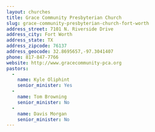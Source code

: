 ```yaml
---
layout: churches
title: Grace Community Presbyterian Church
slug: grace-community-presbyterian-church-fort-worth
address_street: 7101 N. Riverside Drive
address_city: Fort Worth
address_state: TX
address_zipcode: 76137
address_geocode: 32.8695657,-97.3041407
phone: 817-847-7766
website: http://www.gracecommunity-pca.org
pastors: 
  - 
    name: Kyle Oliphint
    senior_minister: Yes
  - 
    name: Tom Browning
    senior_minister: No
  - 
    name: Davis Morgan
    senior_minister: No
---
```



